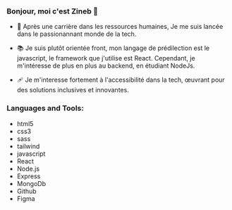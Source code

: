 ### Bonjour, moi c'est Zineb 👋


- 🔭  Après une carrière dans les ressources humaines, Je me suis lancée dans le passionannant monde de la tech.
  
- 📚 Je suis plutôt orientée front, mon langage de prédilection est le javascript, le framework que j'utilise est React.
     Cependant, je m'intéresse de plus en plus au backend, en étudiant NodeJs.
     
- 🩹 Je m'interesse fortement à l'accessibilité dans la tech, œuvrant pour des solutions inclusives et innovantes.

### Languages and Tools:

- html5
- css3
- sass
- tailwind
- javascript
- React
- Node.js
- Express
- MongoDb
- Github
- Figma




